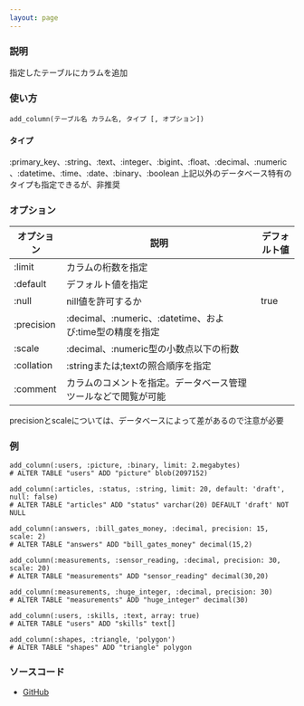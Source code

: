 ```yaml
---
layout: page
---
```

### 説明
指定したテーブルにカラムを追加

### 使い方
    add_column(テーブル名 カラム名, タイプ [, オプション])

#### タイプ
:primary_key、:string、:text、:integer、:bigint、:float、:decimal、:numeric、:datetime、:time、:date、:binary、:boolean
上記以外のデータベース特有のタイプも指定できるが、非推奨

### オプション

オプション      | 説明                                             | デフォルト値
-----------|------------------------------------------------|-------
:limit     | カラムの桁数を指定                                    |
:default   | デフォルト値を指定                                     |
:null      | nill値を許可するか                                   | true
:precision | :decimal、:numeric、:datetime、および:time型の精度を指定 |
:scale     | :decimal、:numeric型の小数点以下の桁数              |
:collation | :stringまたは;textの照合順序を指定                    |
:comment   | カラムのコメントを指定。データベース管理ツールなどで閲覧が可能          |

precisionとscaleについては、データベースによって差があるので注意が必要

### 例
    add_column(:users, :picture, :binary, limit: 2.megabytes)
    # ALTER TABLE "users" ADD "picture" blob(2097152)

    add_column(:articles, :status, :string, limit: 20, default: 'draft', null: false)
    # ALTER TABLE "articles" ADD "status" varchar(20) DEFAULT 'draft' NOT NULL

    add_column(:answers, :bill_gates_money, :decimal, precision: 15, scale: 2)
    # ALTER TABLE "answers" ADD "bill_gates_money" decimal(15,2)

    add_column(:measurements, :sensor_reading, :decimal, precision: 30, scale: 20)
    # ALTER TABLE "measurements" ADD "sensor_reading" decimal(30,20)

    add_column(:measurements, :huge_integer, :decimal, precision: 30)
    # ALTER TABLE "measurements" ADD "huge_integer" decimal(30)

    add_column(:users, :skills, :text, array: true)
    # ALTER TABLE "users" ADD "skills" text[]

    add_column(:shapes, :triangle, 'polygon')
    # ALTER TABLE "shapes" ADD "triangle" polygon

### ソースコード
* [GitHub](https://github.com/rails/rails/blob/f33d52c95217212cbacc8d5e44b5a8e3cdc6f5b3/activerecord/lib/active_record/connection_adapters/abstract/schema_statements.rb#L588)